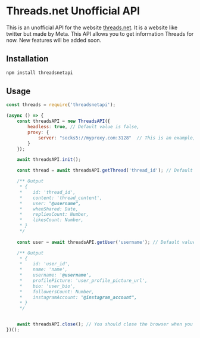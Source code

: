 # Threads.net Unofficial API

This is an unofficial API for the website [threads.net](https://www.threads.net/). It is a website like twitter but made by Meta. This API allows you to get information Threads for now. New features will be added soon.

## Installation

```bash
npm install threadsnetapi
```

## Usage

```js
const threads = require('threadsnetapi');

(async () => {
    const threadsAPI = new ThreadsAPI({
        headless: true, // Default value is false,
        proxy: {
            server: "socks5://myproxy.com:3128"  // This is an example, you can use any proxy server, but its not required
        }
    });

    await threadsAPI.init();

    const thread = await threadsAPI.getThread('thread_id'); // Default value is CuP48CiS5sx you can use it as an example

    /** Output
     * {
     *    id: 'thread_id',
     *    content: 'thread_content',
     *    user: "@username",
     *    whenShared: Date,
     *    repliesCount: Number,
     *    likesCount: Number,
     * }
     */
    
    const user = await threadsAPI.getUser('username'); // Default value is zuck you can use it as an example

    /** Output
     * {
     *    id: 'user_id',
     *    name: 'name',
     *    username: '@username',
     *    profilePicture: 'user_profile_picture_url',
     *    bio: 'user_bio',
     *    followersCount: Number,
     *    instagramAccount: "@instagram_account",
     * }
     */


    await threadsAPI.close(); // You should close the browser when you are done
})();
```
